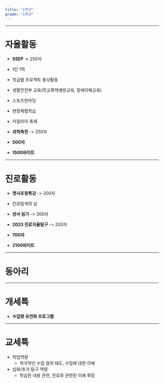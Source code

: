 ```yaml
---
title: "1학년"
grade: "1학년"
---
```


---

# 자율활동

- **SSEP** -> 250자
- 1인 1역
- 학급별 프로젝트 봉사활동
- 생활안전부 교육(학교폭력예방교육, 장애이해교육)
- 스포츠한마당
- 현장체험학습
- 카일라이 축제
- **과학축전** -> 250자

- **500자**
- **1500바이트**

---

# 진로활동

- **명사초청특강** -> 200자
- 진로탐색의 날
- **양서 읽기** -> 300자
- **2023 진로자율탐구** -> 200자

- **700자**
- **2100바이트**

---

# **동아리**

---

# 개세특

- **수업량 유연화 프로그램**

---

# 교세특

- 학업역량
  - 적극적인 수업 참여 태도, 수업에 대한 이해
- 심화/추가 탐구 역량
  - 학습한 내용 관련, 진로와 관련된 이해 확장
